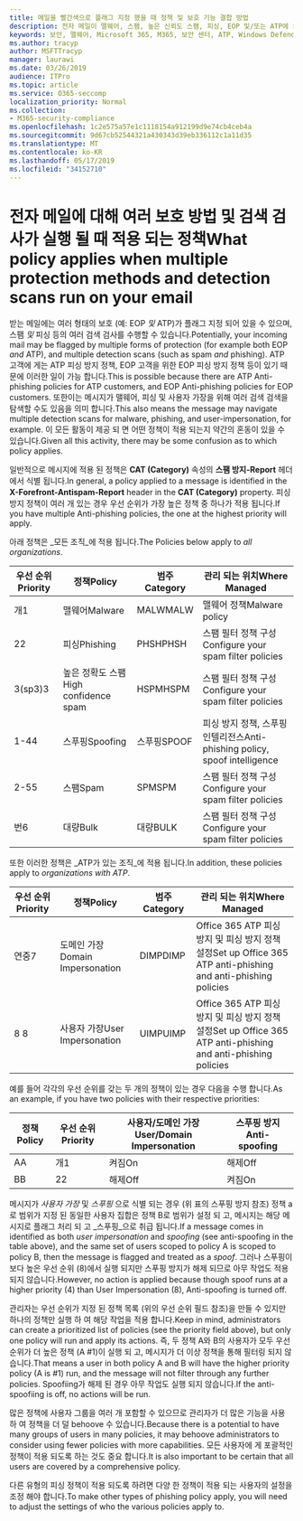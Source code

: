 ```yaml
---
title: 메일을 빨간색으로 플래그 지정 했을 때 정책 및 보호 기능 결합 방법
description: 전자 메일이 맬웨어, 스팸, 높은 신뢰도 스팸, 피싱, EOP 및/또는 ATP에 의해 대량으로 표시 될 때 적용 되는 정책 및 수행 해야 하는 작업을 설명 합니다.
keywords: 보안, 맬웨어, Microsoft 365, M365, 보안 센터, ATP, Windows Defender ATP, Office 365 ATP, Azure ATP
ms.author: tracyp
author: MSFTTracyp
manager: laurawi
ms.date: 03/26/2019
audience: ITPro
ms.topic: article
ms.service: O365-seccomp
localization_priority: Normal
ms.collection:
- M365-security-compliance
ms.openlocfilehash: 1c2e575a57e1c1118154a912199d9e74cb4ceb4a
ms.sourcegitcommit: 9d67cb52544321a430343d39eb336112c1a11d35
ms.translationtype: MT
ms.contentlocale: ko-KR
ms.lasthandoff: 05/17/2019
ms.locfileid: "34152710"
---
```

# <a name="what-policy-applies-when-multiple-protection-methods-and-detection-scans-run-on-your-email"></a><span data-ttu-id="e954a-104">전자 메일에 대해 여러 보호 방법 및 검색 검사가 실행 될 때 적용 되는 정책</span><span class="sxs-lookup"><span data-stu-id="e954a-104">What policy applies when multiple protection methods and detection scans run on your email</span></span>

<span data-ttu-id="e954a-105">받는 메일에는 여러 형태의 보호 (예: EOP *및* ATP)가 플래그 지정 되어 있을 수 있으며, 스팸 *및* 피싱 등의 여러 검색 검사를 수행할 수 있습니다.</span><span class="sxs-lookup"><span data-stu-id="e954a-105">Potentially, your incoming mail may be flagged by multiple forms of protection (for example both EOP *and* ATP), and multiple detection scans (such as spam *and* phishing).</span></span> <span data-ttu-id="e954a-106">ATP 고객에 게는 ATP 피싱 방지 정책, EOP 고객을 위한 EOP 피싱 방지 정책 등이 있기 때문에 이러한 일이 가능 합니다.</span><span class="sxs-lookup"><span data-stu-id="e954a-106">This is possible because there are ATP Anti-phishing policies for ATP customers, and EOP Anti-phishing policies for EOP customers.</span></span> <span data-ttu-id="e954a-107">또한이는 메시지가 맬웨어, 피싱 및 사용자 가장을 위해 여러 검색 검색을 탐색할 수도 있음을 의미 합니다.</span><span class="sxs-lookup"><span data-stu-id="e954a-107">This also means the message may navigate multiple detection scans for malware, phishing, and user-impersonation, for example.</span></span> <span data-ttu-id="e954a-108">이 모든 활동이 제공 되 면 어떤 정책이 적용 되는지 약간의 혼동이 있을 수 있습니다.</span><span class="sxs-lookup"><span data-stu-id="e954a-108">Given all this activity, there may be some confusion as to which policy applies.</span></span>

<span data-ttu-id="e954a-109">일반적으로 메시지에 적용 된 정책은 **CAT (Category)** 속성의 **스팸 방지-Report** 헤더에서 식별 됩니다.</span><span class="sxs-lookup"><span data-stu-id="e954a-109">In general, a policy applied to a message is identified in the **X-Forefront-Antispam-Report** header in the **CAT (Category)** property.</span></span> <span data-ttu-id="e954a-110">피싱 방지 정책이 여러 개 있는 경우 우선 순위가 가장 높은 정책 중 하나가 적용 됩니다.</span><span class="sxs-lookup"><span data-stu-id="e954a-110">If you have multiple Anti-phishing policies, the one at the highest priority will apply.</span></span>

<span data-ttu-id="e954a-111">아래 정책은 _모든 조직_에 적용 됩니다.</span><span class="sxs-lookup"><span data-stu-id="e954a-111">The Policies below apply to _all organizations_.</span></span>

|<span data-ttu-id="e954a-112">우선 순위</span><span class="sxs-lookup"><span data-stu-id="e954a-112">Priority</span></span> |<span data-ttu-id="e954a-113">정책</span><span class="sxs-lookup"><span data-stu-id="e954a-113">Policy</span></span>  |<span data-ttu-id="e954a-114">범주</span><span class="sxs-lookup"><span data-stu-id="e954a-114">Category</span></span>  |<span data-ttu-id="e954a-115">관리 되는 위치</span><span class="sxs-lookup"><span data-stu-id="e954a-115">Where Managed</span></span> |
|---------|---------|---------|---------|
|<span data-ttu-id="e954a-116">개</span><span class="sxs-lookup"><span data-stu-id="e954a-116">1</span></span>     | <span data-ttu-id="e954a-117">맬웨어</span><span class="sxs-lookup"><span data-stu-id="e954a-117">Malware</span></span>      | <span data-ttu-id="e954a-118">MALW</span><span class="sxs-lookup"><span data-stu-id="e954a-118">MALW</span></span>      | <span data-ttu-id="e954a-119">맬웨어 정책</span><span class="sxs-lookup"><span data-stu-id="e954a-119">Malware policy</span></span>   |
|<span data-ttu-id="e954a-120">2</span><span class="sxs-lookup"><span data-stu-id="e954a-120">2</span></span>     | <span data-ttu-id="e954a-121">피싱</span><span class="sxs-lookup"><span data-stu-id="e954a-121">Phishing</span></span>     | <span data-ttu-id="e954a-122">PHSH</span><span class="sxs-lookup"><span data-stu-id="e954a-122">PHSH</span></span>     | <span data-ttu-id="e954a-123">스팸 필터 정책 구성</span><span class="sxs-lookup"><span data-stu-id="e954a-123">Configure your spam filter policies</span></span>     |
|<span data-ttu-id="e954a-124">3(sp3)</span><span class="sxs-lookup"><span data-stu-id="e954a-124">3</span></span>     | <span data-ttu-id="e954a-125">높은 정확도 스팸</span><span class="sxs-lookup"><span data-stu-id="e954a-125">High confidence spam</span></span>      | <span data-ttu-id="e954a-126">HSPM</span><span class="sxs-lookup"><span data-stu-id="e954a-126">HSPM</span></span>        | <span data-ttu-id="e954a-127">스팸 필터 정책 구성</span><span class="sxs-lookup"><span data-stu-id="e954a-127">Configure your spam filter policies</span></span>        |
|<span data-ttu-id="e954a-128">1-4</span><span class="sxs-lookup"><span data-stu-id="e954a-128">4</span></span>     | <span data-ttu-id="e954a-129">스푸핑</span><span class="sxs-lookup"><span data-stu-id="e954a-129">Spoofing</span></span>        | <span data-ttu-id="e954a-130">스푸핑</span><span class="sxs-lookup"><span data-stu-id="e954a-130">SPOOF</span></span>        | <span data-ttu-id="e954a-131">피싱 방지 정책, 스푸핑 인텔리전스</span><span class="sxs-lookup"><span data-stu-id="e954a-131">Anti-phishing policy, spoof intelligence</span></span>        |
|<span data-ttu-id="e954a-132">2-5</span><span class="sxs-lookup"><span data-stu-id="e954a-132">5</span></span>     | <span data-ttu-id="e954a-133">스팸</span><span class="sxs-lookup"><span data-stu-id="e954a-133">Spam</span></span>         | <span data-ttu-id="e954a-134">SPM</span><span class="sxs-lookup"><span data-stu-id="e954a-134">SPM</span></span>         | <span data-ttu-id="e954a-135">스팸 필터 정책 구성</span><span class="sxs-lookup"><span data-stu-id="e954a-135">Configure your spam filter policies</span></span>         |
|<span data-ttu-id="e954a-136">번</span><span class="sxs-lookup"><span data-stu-id="e954a-136">6</span></span>     | <span data-ttu-id="e954a-137">대량</span><span class="sxs-lookup"><span data-stu-id="e954a-137">Bulk</span></span>         | <span data-ttu-id="e954a-138">대량</span><span class="sxs-lookup"><span data-stu-id="e954a-138">BULK</span></span>        | <span data-ttu-id="e954a-139">스팸 필터 정책 구성</span><span class="sxs-lookup"><span data-stu-id="e954a-139">Configure your spam filter policies</span></span>         |

<span data-ttu-id="e954a-140">또한 이러한 정책은 _ATP가 있는 조직_에 적용 됩니다.</span><span class="sxs-lookup"><span data-stu-id="e954a-140">In addition, these policies apply to _organizations with ATP_.</span></span>

|<span data-ttu-id="e954a-141">우선 순위</span><span class="sxs-lookup"><span data-stu-id="e954a-141">Priority</span></span> |<span data-ttu-id="e954a-142">정책</span><span class="sxs-lookup"><span data-stu-id="e954a-142">Policy</span></span>  |<span data-ttu-id="e954a-143">범주</span><span class="sxs-lookup"><span data-stu-id="e954a-143">Category</span></span>  |<span data-ttu-id="e954a-144">관리 되는 위치</span><span class="sxs-lookup"><span data-stu-id="e954a-144">Where Managed</span></span> |
|---------|---------|---------|---------|
|<span data-ttu-id="e954a-145">연중</span><span class="sxs-lookup"><span data-stu-id="e954a-145">7</span></span>     | <span data-ttu-id="e954a-146">도메인 가장</span><span class="sxs-lookup"><span data-stu-id="e954a-146">Domain Impersonation</span></span>         | <span data-ttu-id="e954a-147">DIMP</span><span class="sxs-lookup"><span data-stu-id="e954a-147">DIMP</span></span>         | <span data-ttu-id="e954a-148">Office 365 ATP 피싱 방지 및 피싱 방지 정책 설정</span><span class="sxs-lookup"><span data-stu-id="e954a-148">Set up Office 365 ATP anti-phishing and anti-phishing policies</span></span>        |
|<span data-ttu-id="e954a-149">8 </span><span class="sxs-lookup"><span data-stu-id="e954a-149">8</span></span>     | <span data-ttu-id="e954a-150">사용자 가장</span><span class="sxs-lookup"><span data-stu-id="e954a-150">User Impersonation</span></span>        | <span data-ttu-id="e954a-151">UIMP</span><span class="sxs-lookup"><span data-stu-id="e954a-151">UIMP</span></span>         | <span data-ttu-id="e954a-152">Office 365 ATP 피싱 방지 및 피싱 방지 정책 설정</span><span class="sxs-lookup"><span data-stu-id="e954a-152">Set up Office 365 ATP anti-phishing and anti-phishing policies</span></span>         |

<span data-ttu-id="e954a-153">예를 들어 각각의 우선 순위를 갖는 두 개의 정책이 있는 경우 다음을 수행 합니다.</span><span class="sxs-lookup"><span data-stu-id="e954a-153">As an example, if you have two policies with their respective priorities:</span></span>

|<span data-ttu-id="e954a-154">정책</span><span class="sxs-lookup"><span data-stu-id="e954a-154">Policy</span></span>  |<span data-ttu-id="e954a-155">우선 순위</span><span class="sxs-lookup"><span data-stu-id="e954a-155">Priority</span></span>  |<span data-ttu-id="e954a-156">사용자/도메인 가장</span><span class="sxs-lookup"><span data-stu-id="e954a-156">User/Domain Impersonation</span></span>  |<span data-ttu-id="e954a-157">스푸핑 방지</span><span class="sxs-lookup"><span data-stu-id="e954a-157">Anti-spoofing</span></span>  |
|---------|---------|---------|---------|
|<span data-ttu-id="e954a-158">A</span><span class="sxs-lookup"><span data-stu-id="e954a-158">A</span></span>     | <span data-ttu-id="e954a-159">개</span><span class="sxs-lookup"><span data-stu-id="e954a-159">1</span></span>        | <span data-ttu-id="e954a-160">켜짐</span><span class="sxs-lookup"><span data-stu-id="e954a-160">On</span></span>        |<span data-ttu-id="e954a-161">해제</span><span class="sxs-lookup"><span data-stu-id="e954a-161">Off</span></span>         |
|<span data-ttu-id="e954a-162">B</span><span class="sxs-lookup"><span data-stu-id="e954a-162">B</span></span>     | <span data-ttu-id="e954a-163">2</span><span class="sxs-lookup"><span data-stu-id="e954a-163">2</span></span>        | <span data-ttu-id="e954a-164">해제</span><span class="sxs-lookup"><span data-stu-id="e954a-164">Off</span></span>        | <span data-ttu-id="e954a-165">켜짐</span><span class="sxs-lookup"><span data-stu-id="e954a-165">On</span></span>        |

<span data-ttu-id="e954a-166">메시지가 _사용자 가장_ 및 _스푸핑_ 으로 식별 되는 경우 (위 표의 스푸핑 방지 참조) 정책 a로 범위가 지정 된 동일한 사용자 집합은 정책 B로 범위가 설정 되 고, 메시지는 해당 메시지로 플래그 처리 되 고 _스푸핑_으로 취급 됩니다.</span><span class="sxs-lookup"><span data-stu-id="e954a-166">If a message comes in identified as both _user impersonation_ and _spoofing_ (see anti-spoofing in the table above), and the same set of users scoped to policy A is scoped to policy B, then the message is flagged and treated as a _spoof_.</span></span> <span data-ttu-id="e954a-167">그러나 스푸핑이 보다 높은 우선 순위 (8)에서 실행 되지만 스푸핑 방지가 해제 되므로 아무 작업도 적용 되지 않습니다.</span><span class="sxs-lookup"><span data-stu-id="e954a-167">However, no action is applied because though spoof runs at a higher priority (4) than User Impersonation (8), Anti-spoofing is turned off.</span></span>

<span data-ttu-id="e954a-168">관리자는 우선 순위가 지정 된 정책 목록 (위의 우선 순위 필드 참조)을 만들 수 있지만 하나의 정책만 실행 하 여 해당 작업을 적용 합니다.</span><span class="sxs-lookup"><span data-stu-id="e954a-168">Keep in mind, administrators can create a prioritized list of policies (see the priority field above), but only one policy will run and apply its actions.</span></span> <span data-ttu-id="e954a-169">즉, 두 정책 A와 B의 사용자가 모두 우선 순위가 더 높은 정책 (A #1)이 실행 되 고, 메시지가 더 이상 정책을 통해 필터링 되지 않습니다.</span><span class="sxs-lookup"><span data-stu-id="e954a-169">That means a user in both policy A and B will have the higher priority policy (A is #1) run, and the message will not filter through any further policies.</span></span> <span data-ttu-id="e954a-170">Spoofiing가 해제 된 경우 아무 작업도 실행 되지 않습니다.</span><span class="sxs-lookup"><span data-stu-id="e954a-170">If the anti-spoofiing is off, no actions will be run.</span></span>

<span data-ttu-id="e954a-171">많은 정책에 사용자 그룹을 여러 개 포함할 수 있으므로 관리자가 더 많은 기능을 사용 하 여 정책을 더 덜 behoove 수 있습니다.</span><span class="sxs-lookup"><span data-stu-id="e954a-171">Because there is a potential to have many groups of users in many policies, it may behoove administrators to consider using fewer policies with more capabilities.</span></span> <span data-ttu-id="e954a-172">모든 사용자에 게 포괄적인 정책이 적용 되도록 하는 것도 중요 합니다.</span><span class="sxs-lookup"><span data-stu-id="e954a-172">It is also important to be certain that all users are covered by a comprehensive policy.</span></span>

<span data-ttu-id="e954a-173">다른 유형의 피싱 정책이 적용 되도록 하려면 다양 한 정책이 적용 되는 사용자의 설정을 조정 해야 합니다.</span><span class="sxs-lookup"><span data-stu-id="e954a-173">To make other types of phishing policy apply, you will need to adjust the settings of who the various policies apply to.</span></span>



